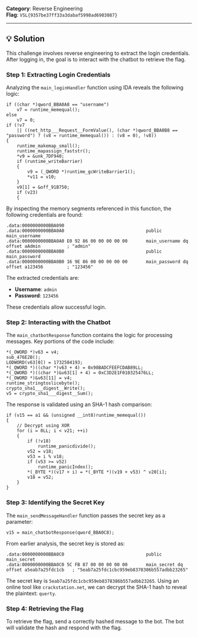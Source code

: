 **Category**: Reverse Engineering  
**Flag**: `VSL{9357be37ff33a3dabaf5998ad6903087}`

---

## 💡 Solution

This challenge involves reverse engineering to extract the login credentials. After logging in, the goal is to interact with the chatbot to retrieve the flag.

### Step 1: Extracting Login Credentials
Analyzing the `main_loginHandler` function using IDA reveals the following logic:

```assembly
if ((char *)qword_BBA0A8 == "username")
    v7 = runtime_memequal();
else
    v7 = 0;
if (!v7
    || ((net_http___Request__FormValue(), (char *)qword_BBA0B8 == "password") ? (v8 = runtime_memequal()) : (v8 = 0), !v8))
{
    runtime_makemap_small();
    runtime_mapassign_faststr();
    *v9 = &unk_7DF940;
    if (runtime_writeBarrier)
    {
        v9 = (_QWORD *)runtime_gcWriteBarrier1();
        *v11 = v10;
    }
    v9[1] = &off_91B750;
    if (v23)
    {
```

By inspecting the memory segments referenced in this function, the following credentials are found:

```assembly
.data:0000000000BBA090
.data:0000000000BBA0A0                               public main_username
.data:0000000000BBA0A0 E0 92 86 00 00 00 00 00       main_username dq offset aAdmin          ; "admin"
.data:0000000000BBA0B0                               public main_password
.data:0000000000BBA0B0 16 9E 86 00 00 00 00 00       main_password dq offset a123456         ; "123456"
```

The extracted credentials are:
- **Username**: `admin`
- **Password**: `123456`

These credentials allow successful login.

### Step 2: Interacting with the Chatbot

The `main_chatbotResponse` function contains the logic for processing messages. Key portions of the code include:

```assembly
*(_OWORD *)v63 = v4;
sub_476E2B();
LODWORD(v63[0]) = 1732584193;
*(_QWORD *)((char *)v63 + 4) = 0x98BADCFEEFCDAB89LL;
*(_QWORD *)((char *)&v63[1] + 4) = 0xC3D2E1F010325476LL;
*(_OWORD *)&v63[11] = v4;
runtime_stringtoslicebyte();
crypto_sha1___digest__Write();
v5 = crypto_sha1___digest__Sum();
```

The response is validated using an SHA-1 hash comparison:

```assembly
if (v15 == a1 && (unsigned __int8)runtime_memequal())
{
    // Decrypt using XOR
    for (i = 0LL; i < v21; ++i)
    {
        if (!v18)
            runtime_panicdivide();
        v52 = v18;
        v53 = i % v18;
        if (v53 >= v52)
            runtime_panicIndex();
        *(_BYTE *)(v17 + i) = *(_BYTE *)(v19 + v53) ^ v20[i];
        v18 = v52;
    }
}
```

### Step 3: Identifying the Secret Key
The `main_sendMessageHandler` function passes the secret key as a parameter:

```assembly
v15 = main_chatbotResponse(qword_BBA0C8);
```

From earlier analysis, the secret key is stored as:

```assembly
.data:0000000000BBA0C0                               public main_secret
.data:0000000000BBA0C0 5C FB 87 00 00 00 00 00       main_secret dq offset a5eab7a25fdc1cb   ; "5eab7a25fdc1cbc959eb8378386b557adbb23265"
```

The secret key is `5eab7a25fdc1cbc959eb8378386b557adbb23265`. Using an online tool like `crackstation.net`, we can decrypt the SHA-1 hash to reveal the plaintext: `querty`.

### Step 4: Retrieving the Flag
To retrieve the flag, send a correctly hashed message to the bot. The bot will validate the hash and respond with the flag.

